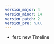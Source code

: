 ```yaml
---
version_major: 4
version_minor: 14
version_patch: 2
version_pre: null
---
```


- feat: new Timeline


